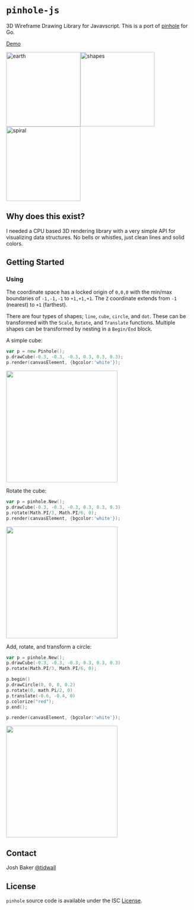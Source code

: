 # `pinhole-js`

3D Wireframe Drawing Library for Javavscript. This is a port of [pinhole](https://github.com/tidwall/pinhole) for Go.

<a href="http://tidwall.com/pinhole/">Demo</a>

<img src="http://i.imgur.com/EhtVA6C.jpg" width="200" height="200" alt="earth"><img src="http://i.imgur.com/fKe1N3E.jpg" width="200" height="200" alt="shapes"><img src="http://i.imgur.com/qQRqGPe.jpg" width="200" height="200" alt="spiral">

## Why does this exist?

I needed a CPU based 3D rendering library with a very simple API for visualizing data structures. No bells or whistles, just clean lines and solid colors.

## Getting Started

### Using

The coordinate space has a locked origin of `0,0,0` with the min/max boundaries of `-1,-1,-1` to `+1,+1,+1`.
The `Z` coordinate extends from `-1` (nearest) to `+1` (farthest).

There are four types of shapes; `line`, `cube`, `circle`, and `dot`. 
These can be transformed with the `Scale`, `Rotate`, and `Translate` functions.
Multiple shapes can be transformed by nesting in a `Begin/End` block.


A simple cube:

```go
var p = new Pinhole();
p.drawCube(-0.3, -0.3, -0.3, 0.3, 0.3, 0.3);
p.render(canvasElement, {bgcolor:'white'});
```

<img src="http://i.imgur.com/ofJ2T7Y.jpg" width="300" height="300">


Rotate the cube:

```go
var p = pinhole.New();
p.drawCube(-0.3, -0.3, -0.3, 0.3, 0.3, 0.3)
p.rotate(Math.PI/3, Math.PI/6, 0);
p.render(canvasElement, {bgcolor:'white'});
```

<img src="http://i.imgur.com/UewuE4L.jpg" width="300" height="300">

Add, rotate, and transform a circle:

```go
var p = pinhole.New();
p.drawCube(-0.3, -0.3, -0.3, 0.3, 0.3, 0.3)
p.rotate(Math.PI/3, Math.PI/6, 0);

p.begin()
p.drawCircle(0, 0, 0, 0.2)
p.rotate(0, math.Pi/2, 0)
p.translate(-0.6, -0.4, 0)
p.colorize("red");
p.end();

p.render(canvasElement, {bgcolor:'white'});
```

<img src="http://i.imgur.com/UafJsKW.jpg" width="300" height="300">

## Contact

Josh Baker [@tidwall](http://twitter.com/tidwall)

## License

`pinhole` source code is available under the ISC [License](/LICENSE).

